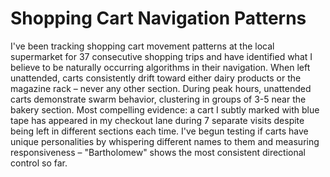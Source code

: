 # Shopping Cart Navigation Patterns

I've been tracking shopping cart movement patterns at the local supermarket for 37 consecutive shopping trips and have identified what I believe to be naturally occurring algorithms in their navigation. When left unattended, carts consistently drift toward either dairy products or the magazine rack – never any other section. During peak hours, unattended carts demonstrate swarm behavior, clustering in groups of 3-5 near the bakery section. Most compelling evidence: a cart I subtly marked with blue tape has appeared in my checkout lane during 7 separate visits despite being left in different sections each time. I've begun testing if carts have unique personalities by whispering different names to them and measuring responsiveness – "Bartholomew" shows the most consistent directional control so far.